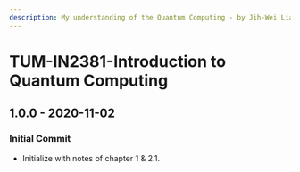 ```yaml
---
description: My understanding of the Quantum Computing - by Jih-Wei Liang
---
```


# TUM-IN2381-Introduction to Quantum Computing

## 1.0.0 - 2020-11-02

### Initial Commit

* Initialize with notes of chapter 1 & 2.1. 

